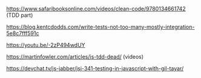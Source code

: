 https://www.safaribooksonline.com/videos/clean-code/9780134661742 (TDD part)

https://blog.kentcdodds.com/write-tests-not-too-many-mostly-integration-5e8c7fff591c

https://youtu.be/-2zP494wdUY

https://martinfowler.com/articles/is-tdd-dead/ (videos)

https://devchat.tv/js-jabber/jsj-341-testing-in-javascript-with-gil-tayar/
